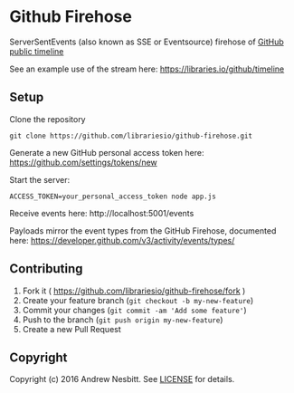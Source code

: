 # Github Firehose

ServerSentEvents (also known as SSE or Eventsource) firehose of [GitHub public timeline](https://developer.github.com/v3/activity/events/#list-public-events)

See an example use of the stream here: https://libraries.io/github/timeline

## Setup

Clone the repository

    git clone https://github.com/librariesio/github-firehose.git

Generate a new GitHub personal access token here: https://github.com/settings/tokens/new

Start the server:

    ACCESS_TOKEN=your_personal_access_token node app.js

Receive events here: http://localhost:5001/events

Payloads mirror the event types from the GitHub Firehose, documented here: https://developer.github.com/v3/activity/events/types/

## Contributing

1. Fork it ( https://github.com/librariesio/github-firehose/fork )
2. Create your feature branch (`git checkout -b my-new-feature`)
3. Commit your changes (`git commit -am 'Add some feature'`)
4. Push to the branch (`git push origin my-new-feature`)
5. Create a new Pull Request

## Copyright

Copyright (c) 2016 Andrew Nesbitt. See [LICENSE](https://github.com/librariesio/github-firehose/blob/master/LICENSE) for details.
